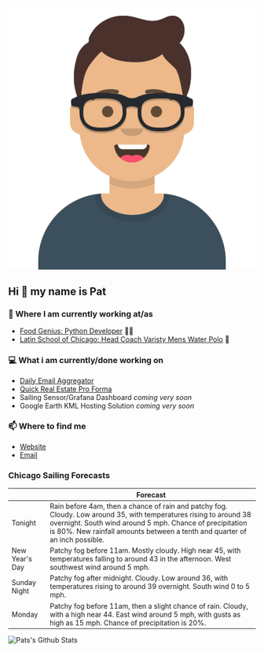 [![Social banner for p-j-falconer](https://raw.githubusercontent.com/P-J-FALCONER/P-J-FALCONER/master/assets/avataaars.svg)](https://patfalconer.com/)
## Hi :wave: my name is Pat

### 💼 Where I am currently working at/as
- [Food Genius: Python Developer](https://getfoodgenius.com/) 🍔🐍
- [Latin School of Chicago: Head Coach Varisty Mens Water Polo](https://www.latinschool.org/) 🤽


### 💻 What i am currently/done working on
 - [Daily Email Aggregator](https://github.com/P-J-FALCONER/dott_daily_mail)
 - [Quick Real Estate Pro Forma](https://github.com/P-J-FALCONER/henry)
 - Sailing Sensor/Grafana Dashboard *coming very soon*
 - Google Earth KML Hosting Solution *coming very soon*

### 📫 Where to find me
 - [Website](https://patfalconer.com/)
 - [Email](mailto:patrick.j.falconer@gmail.com)


### Chicago Sailing Forecasts
|   | Forecast  |
|---|---|
| Tonight | Rain before 4am, then a chance of rain and patchy fog. Cloudy. Low around 35, with temperatures rising to around 38 overnight. South wind around 5 mph. Chance of precipitation is 80%. New rainfall amounts between a tenth and quarter of an inch possible. |
| New Year&#39;s Day | Patchy fog before 11am. Mostly cloudy. High near 45, with temperatures falling to around 43 in the afternoon. West southwest wind around 5 mph. |
| Sunday Night | Patchy fog after midnight. Cloudy. Low around 36, with temperatures rising to around 39 overnight. South wind 0 to 5 mph. |
| Monday | Patchy fog before 11am, then a slight chance of rain. Cloudy, with a high near 44. East wind around 5 mph, with gusts as high as 15 mph. Chance of precipitation is 20%. |

![Pats's Github Stats](https://github-readme-stats.vercel.app/api?username=p-j-falconer&show_icons=true&theme=radical)
